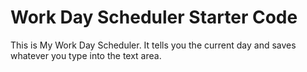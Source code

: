 # Work Day Scheduler Starter Code


This is My Work Day Scheduler. It tells you the current day and saves whatever you type into the text area.


